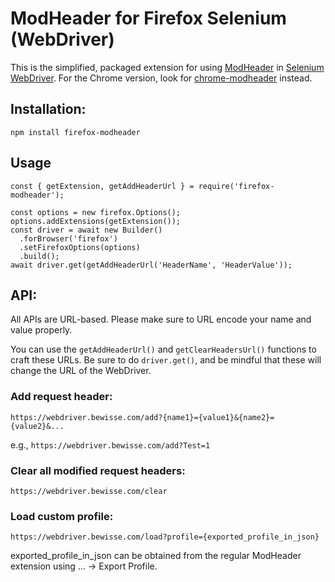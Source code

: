 # ModHeader for Firefox Selenium (WebDriver)

This is the simplified, packaged extension for using [ModHeader](https://bewisse.com/modheader/) in [Selenium WebDriver](https://www.seleniumhq.org/). For the Chrome version, look for [chrome-modheader](https://www.npmjs.com/package/chrome-modheader) instead.

## Installation:

```
npm install firefox-modheader
```

## Usage

```
const { getExtension, getAddHeaderUrl } = require('firefox-modheader');

const options = new firefox.Options();
options.addExtensions(getExtension());
const driver = await new Builder()
  .forBrowser('firefox')
  .setFirefoxOptions(options)
  .build();
await driver.get(getAddHeaderUrl('HeaderName', 'HeaderValue'));
```

## API:

All APIs are URL-based. Please make sure to URL encode your name and value
properly.

You can use the `getAddHeaderUrl()` and `getClearHeadersUrl()` functions to
craft these URLs. Be sure to do `driver.get()`, and be mindful that these
will change the URL of the WebDriver.

### Add request header:

```
https://webdriver.bewisse.com/add?{name1}={value1}&{name2}={value2}&...
```

e.g., `https://webdriver.bewisse.com/add?Test=1`

### Clear all modified request headers:

```
https://webdriver.bewisse.com/clear
```

### Load custom profile:

```
https://webdriver.bewisse.com/load?profile={exported_profile_in_json}
```

exported_profile_in_json can be obtained from the regular ModHeader
extension using ... -> Export Profile.

